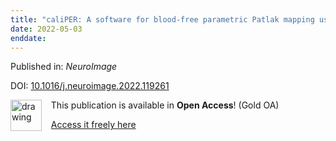 ```yaml
---
title: "caliPER: A software for blood-free parametric Patlak mapping using PET/MRI input function."
date: 2022-05-03
enddate:
---
```


Published in: *NeuroImage*

DOI: [10.1016/j.neuroimage.2022.119261](https://doi.org/10.1016/j.neuroimage.2022.119261)

<img src="https://upload.wikimedia.org/wikipedia/commons/thumb/7/77/Open_Access_logo_PLoS_transparent.svg/800px-Open_Access_logo_PLoS_transparent.svg.png" alt="drawing" width="50" align="left"/> &nbsp;&nbsp;&nbsp;This publication is available in **Open Access**! (Gold OA)

&nbsp;&nbsp;&nbsp;<a href="https://doi.org/10.1016/j.neuroimage.2022.119261">Access it freely here</a>

